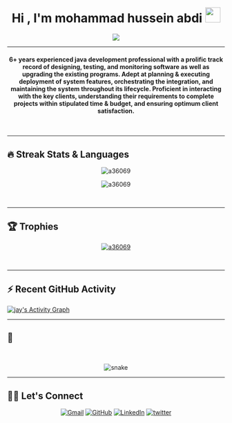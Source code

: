 

<h1 align="center">Hi , I'm mohammad hussein abdi <img src="https://media.giphy.com/media/hvRJCLFzcasrR4ia7z/giphy.gif" width="35"></h1>
<p align="center">
  <a href="https://github.com/a36069"><img src="https://readme-typing-svg.herokuapp.com?lines=Java+Developer;java%20%20Enthusiast;Always%20learning%20new%20things&center=true&width=500&height=50"></a>
</p>
<hr/>


<h4 align="center">
6+ years experienced java development professional with a prolific track record of designing, testing, and monitoring software as well as upgrading the existing programs. Adept at planning & executing deployment of system features, orchestrating the integration, and maintaining the system throughout its lifecycle. Proficient in interacting with the key clients, understanding their requirements to complete projects within stipulated time & budget, and ensuring optimum client satisfaction.
</h4>
<br>
<!--<div align="center">
  <a href="https://open.spotify.com/user/6s6pbtefezpookh8gwnkko15v">
    <img src="https://readme-spotify-tingz.vercel.app/api/now-playing">
  </a>
</div> -->
<hr/> 

## 🔥 Streak Stats & Languages
<p align="center"><img src="https://github-readme-streak-stats.herokuapp.com/?user=a36069&theme=algolia" alt="a36069" /></p>
<p align="center"><img src="https://github-readme-stats.vercel.app/api/top-langs/?username=a36069&theme=algolia&layout=compact" alt="a36069" /></p>

<br>
<hr/>

## 🏆 Trophies
<p align="center"> <a href="https://github.com/a36069"><img
      src="https://github-profile-trophy.vercel.app/?username=a36069&row=1&column=3&theme=algolia" alt="a36069" /></a>  </p>

<!-- algolia -->
<br>
<hr/>

## ⚡ Recent GitHub Activity
<a href="https://github.com/a36069"><img alt="jay's Activity Graph" src="https://activity-graph.herokuapp.com/graph?username=a36069&custom_title=Jay's%20Contribution%20Graph&theme=react-dark" /></a>


<hr/>

## 🐍
  <br>
  <p align="center">
  <img src="https://raw.githubusercontent.com/a36069/a36069/output/github-contribution-grid-snake-dark.svg" alt="snake"></center>
</p>

<hr/>

## 🙋‍♀️ Let's Connect
<p align="center">
  <!-- <a href=""><img src="https://img.icons8.com/bubbles/50/000000/web.png" alt="Website"/></a> -->
	<a href="mailto:mohammadabdideveloper@gmail.com"><img src="https://img.icons8.com/bubbles/50/000000/gmail.png" title='Gmail' alt="Gmail"/></a>
	<a href="https://github.com/a36069"><img src="https://img.icons8.com/bubbles/50/000000/github.png" title='GitHub' alt="GitHub"/></a>
	<a href="https://linkedin.com/in/mohammad-hussein-abdipour-71b996242"><img src="https://img.icons8.com/bubbles/50/000000/linkedin.png" title='LinkedIn' alt="LinkedIn"/></a>
	<a href="https://twitter.com/mohammadabdiDev"><img src="https://img.icons8.com/bubbles/50/000000/twitter-circled.png" title='Twitter' alt="twitter"/></a>
	
</p>

